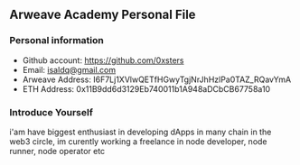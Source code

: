 ## Arweave Academy Personal File

### Personal information

- Github account: https://github.com/0xsters
- Email: isaldq@gmail.com
- Arweave Address: I6F7Lj1XVlwQETfHGwyTgjNrJhHzlPa0TAZ_RQavYmA
- ETH Address: 0x11B9dd6d3129Eb740011b1A948aDCbCB67758a10

### Introduce Yourself
 i'am have biggest enthusiast in developing dApps in many chain in the web3 circle, im curently working a freelance in node developer, node runner, node operator etc
